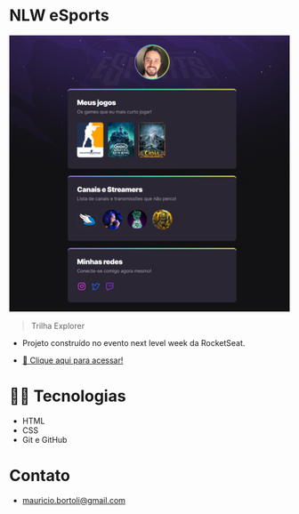 # NLW eSports

![preview](./.github/preview.png)

> Trilha Explorer

- Projeto construído no evento next level week da RocketSeat.

- [🔗 Clique aqui para acessar!](https://mauriciobtli.github.io/nlw-esports-explorer)

# 👨‍💻 Tecnologias

- HTML
- CSS
- Git e GitHub

# Contato

- mauricio.bortoli@gmail.com
